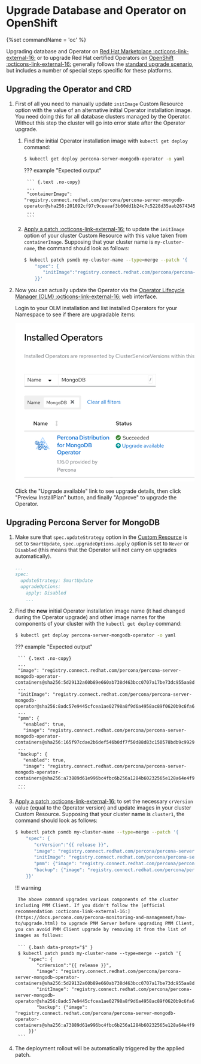 # Upgrade Database and Operator on OpenShift

{%set commandName = 'oc' %}

Upgrading database and Operator on [Red Hat Marketplace :octicons-link-external-16:](https://marketplace.redhat.com) or to upgrade Red Hat certified Operators on [OpenShift :octicons-link-external-16:](https://www.redhat.com/en/technologies/cloud-computing/openshift) generally follows the [standard upgrade scenario](update.md), but includes a number of special steps specific for these platforms.

## Upgrading the Operator and CRD

1. First of all you need to manually update `initImage` Custom Resource option with the value of an alternative initial Operator installation image. You need doing this for all database clusters managed by the Operator. Without this step the cluster will go into error state after the Operator upgrade.

    1. Find the initial Operator installation image with `kubectl get deploy` command:

        ``` {.bash data-prompt="$" }
        $ kubectl get deploy percona-server-mongodb-operator -o yaml
        ```
    
        ??? example "Expected output"

            ``` {.text .no-copy}
            ...
            "containerImage": "registry.connect.redhat.com/percona/percona-server-mongodb-operator@sha256:201092cf97c9ceaaaf3b60dd1b24c7c5228d35aab2674345893f4cd4d9bb0e2e",
            ...
            ```

    2. [Apply a patch :octicons-link-external-16:](https://kubernetes.io/docs/tasks/run-application/update-api-object-kubectl-patch/) to update the `initImage` option of your cluster Custom Resource with this value taken from `containerImage`. Supposing that your cluster name is `my-cluster-name`, the command should look as follows:

        ``` {.bash data-prompt="$" }
        $ kubectl patch psmdb my-cluster-name --type=merge --patch '{
            "spec": {
               "initImage":"registry.connect.redhat.com/percona/percona-server-mongodb-operator@sha256:201092cf97c9ceaaaf3b60dd1b24c7c5228d35aab2674345893f4cd4d9bb0e2e"
            }}'
        ```

2. Now you can actually update the Operator via the [Operator Lifecycle Manager (OLM) :octicons-link-external-16:](https://docs.redhat.com/en/documentation/openshift_container_platform/4.2/html/operators/understanding-the-operator-lifecycle-manager-olm#olm-overview_olm-understanding-olm) web interface.

    Login to your OLM installation and list installed Operators for your Namespace to see if there are upgradable items:

    ![image](assets/images/olm4.svg)

    Click the "Upgrade available" link to see upgrade details, then click "Preview InstallPlan" button, and finally "Approve" to upgrade the Operator.

## Upgrading Percona Server for MongoDB

1. Make sure that `spec.updateStrategy` option in the [Custom Resource](operator.md)
    is set to `SmartUpdate`, `spec.upgradeOptions.apply` option is set to `Never`
    or `Disabled` (this means that the Operator will not carry on upgrades
    automatically).
    
    ```yaml
    ...
    spec:
      updateStrategy: SmartUpdate
      upgradeOptions:
        apply: Disabled
        ...
    ```

2. Find the **new** initial Operator installation image name (it had changed during the Operator upgrade) and other image names for the components of your cluster with the `kubectl get deploy` command:

    ``` {.bash data-prompt="$" }
    $ kubectl get deploy percona-server-mongodb-operator -o yaml
    ```

    ??? example "Expected output"

        ``` {.text .no-copy}
        ...
        "image": "registry.connect.redhat.com/percona/percona-server-mongodb-operator-containers@sha256:5d29132a60b89e660ab738d463bcc0707a17be73dc955aa8da9e50bed4d9ad3e",
        ...
        "initImage": "registry.connect.redhat.com/percona/percona-server-mongodb-operator@sha256:8adc57e9445cfcea1ae02798a8f9d6a4958ac89f0620b9c6fa6cf969545dd23f",
        ...
        "pmm": {
          "enabled": true,
          "image": "registry.connect.redhat.com/percona/percona-server-mongodb-operator-containers@sha256:165f97cdae2b6def546b0df7f50d88d83c150578bdb9c992953ed866615016f1",
        ...
        "backup": {
          "enabled": true,
          "image": "registry.connect.redhat.com/percona/percona-server-mongodb-operator-containers@sha256:a73889d61e996bc4fbc6b256a1284b60232565e128a64e4f94b2c424966772eb",
        ...
        ```

3. [Apply a patch :octicons-link-external-16:](https://kubernetes.io/docs/tasks/run-application/update-api-object-kubectl-patch/) to set the necessary `crVersion` value (equal to the Operator version) and update images in your cluster Custom Resource. Supposing that your cluster name is `cluster1`, the command should look as follows:


    ``` {.bash data-prompt="$" }
    $ kubectl patch psmdb my-cluster-name --type=merge --patch '{
        "spec": {
           "crVersion":"{{ release }}",
           "image": "registry.connect.redhat.com/percona/percona-server-mongodb-operator-containers@sha256:5d29132a60b89e660ab738d463bcc0707a17be73dc955aa8da9e50bed4d9ad3e",
           "initImage": "registry.connect.redhat.com/percona/percona-server-mongodb-operator@sha256:8adc57e9445cfcea1ae02798a8f9d6a4958ac89f0620b9c6fa6cf969545dd23f",
           "pmm": {"image": "registry.connect.redhat.com/percona/percona-server-mongodb-operator-containers@sha256:165f97cdae2b6def546b0df7f50d88d83c150578bdb9c992953ed866615016f1"},
           "backup": {"image": "registry.connect.redhat.com/percona/percona-server-mongodb-operator-containers@sha256:a73889d61e996bc4fbc6b256a1284b60232565e128a64e4f94b2c424966772eb"}
        }}'
    ```

    !!! warning

        The above command upgrades various components of the cluster including PMM Client. If you didn't follow the [official recommendation :octicons-link-external-16:](https://docs.percona.com/percona-monitoring-and-management/how-to/upgrade.html) to upgrade PMM Server before upgrading PMM Client, you can avoid PMM Client upgrade by removing it from the list of images as follows:

        ``` {.bash data-prompt="$" }
        $ kubectl patch psmdb my-cluster-name --type=merge --patch '{
            "spec": {
               "crVersion":"{{ release }}",
               "image": "registry.connect.redhat.com/percona/percona-server-mongodb-operator-containers@sha256:5d29132a60b89e660ab738d463bcc0707a17be73dc955aa8da9e50bed4d9ad3e",
               "initImage": "registry.connect.redhat.com/percona/percona-server-mongodb-operator@sha256:8adc57e9445cfcea1ae02798a8f9d6a4958ac89f0620b9c6fa6cf969545dd23f",
               "backup": {"image": "registry.connect.redhat.com/percona/percona-server-mongodb-operator-containers@sha256:a73889d61e996bc4fbc6b256a1284b60232565e128a64e4f94b2c424966772eb"}
            }}'
        ```

4. The deployment rollout will be automatically triggered by the applied patch.

